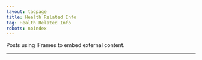 ```yaml
---
layout: tagpage
title: Health Related Info
tag: Health Related Info
robots: noindex
---
```


Posts using IFrames to embed external content.

---
